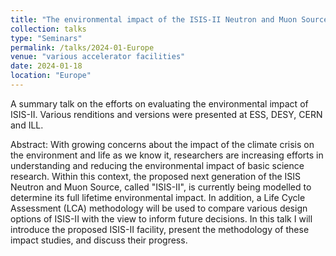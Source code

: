 ```yaml
---
title: "The environmental impact of the ISIS-II Neutron and Muon Source"
collection: talks
type: "Seminars"
permalink: /talks/2024-01-Europe
venue: "various accelerator facilities"
date: 2024-01-18
location: "Europe"
---
```


A summary talk on the efforts on evaluating the environmental impact of ISIS-II. Various renditions and versions were presented at ESS, DESY, CERN and ILL.

Abstract: 
With growing concerns about the impact of the climate crisis on the environment and life as we know it, researchers are increasing efforts in understanding and reducing the environmental impact of basic science research. Within this context, the proposed next generation of the ISIS Neutron and Muon Source, called "ISIS-II", is currently being modelled to determine its full lifetime environmental impact. In addition, a Life Cycle Assessment (LCA) methodology will be used to compare various design options of ISIS-II with the view to inform future decisions. In this talk I will introduce the proposed ISIS-II facility, present the methodology of these impact studies, and discuss their progress.